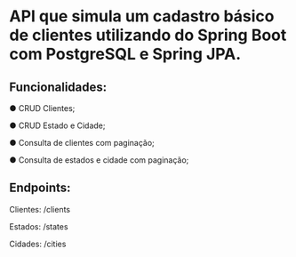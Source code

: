 # API que simula um cadastro básico de clientes utilizando do Spring Boot com PostgreSQL e Spring JPA.

## **Funcionalidades:**

● CRUD Clientes;

● CRUD Estado e Cidade;

● Consulta de clientes com paginação;

● Consulta de estados e cidade com paginação;

## **Endpoints:**

Clientes: /clients

Estados: /states

Cidades: /cities
